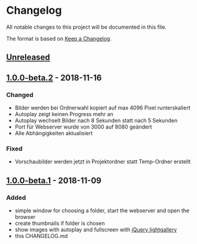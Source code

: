 # Changelog

All notable changes to this project will be documented in this file.

The format is based on [Keep a Changelog](https://keepachangelog.com/en/1.0.0/).

## [Unreleased]

## [1.0.0-beta.2] - 2018-11-16

### Changed

- Bilder werden bei Ordnerwahl kopiert auf max 4096 Pixel runterskaliert
- Autoplay zeigt keinen Progress mehr an
- Autoplay wechselt Bilder nach 8 Sekunden statt nach 5 Sekunden
- Port für Webserver wurde von 3000 auf 8080 geändert
- Alle Abhängigkeiten aktualisiert

### Fixed

- Vorschaubilder werden jetzt in Projektordner statt Temp-Ordner erstellt

## [1.0.0-beta.1] - 2018-11-09

### Added

- simple window for choosing a folder, start the webserver and open the browser
- create thumbnails if folder is chosen
- show images with autoplay and fullscreen with [jQuery lightgallery](http://sachinchoolur.github.io/lightGallery/)
- this CHANGELOG.md

[Unreleased]: https://github.com/Art4/lightspread/compare/1.0.0-beta.2...HEAD
[1.0.0-beta.2]: https://github.com/Art4/lightspread/compare/1.0.0-beta.1...1.0.0-beta.2
[1.0.0-beta.1]: https://github.com/Art4/lightspread/compare/898856bb0c079e4e823d68441762a4782621dfeb...1.0.0-beta.1
